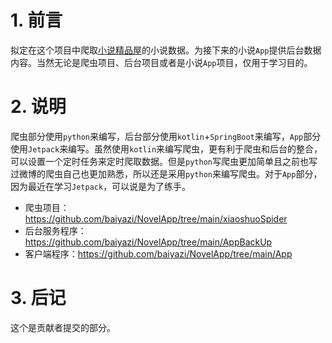 # 1. 前言
拟定在这个项目中爬取[小说精品屋](http://47.106.243.172:8888/book/bookclass.html)的小说数据。为接下来的小说`App`提供后台数据内容。当然无论是爬虫项目、后台项目或者是小说`App`项目，仅用于学习目的。

# 2. 说明

爬虫部分使用`python`来编写，后台部分使用`kotlin`+`SpringBoot`来编写，`App`部分使用`Jetpack`来编写。虽然使用`kotlin`来编写爬虫，更有利于爬虫和后台的整合，可以设置一个定时任务来定时爬取数据。但是`python`写爬虫更加简单且之前也写过微博的爬虫自己也更加熟悉，所以还是采用`python`来编写爬虫。对于`App`部分，因为最近在学习`Jetpack`，可以说是为了练手。

* 爬虫项目：https://github.com/baiyazi/NovelApp/tree/main/xiaoshuoSpider
* 后台服务程序：https://github.com/baiyazi/NovelApp/tree/main/AppBackUp
* 客户端程序：https://github.com/baiyazi/NovelApp/tree/main/App

# 3. 后记

这个是贡献者提交的部分。

